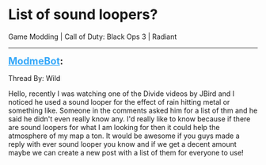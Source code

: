 # List of sound loopers?
Game Modding | Call of Duty: Black Ops 3 | Radiant

---
<strong style="font-size: 1.4em;"><span style="text-decoration: underline;text-decoration-color: #34a7f9;"><span style="color:#34a7f9;">ModmeBot</span></span>:</strong>

<p>Thread By: Wild<br /><p style="text-align:left;">Hello, recently I was watching one of the Divide videos by JBird and I noticed he used a sound looper for the effect of rain hitting metal or something like. Someone in the comments asked him for a list of thm and he said he didn&#39;t even really know any. I&#39;d really like to know because if there are sound loopers for what I am looking for then it could help the atmosphere of my map a ton. It would be awesome if you guys made a reply with ever sound looper you know and if we get a decent amount maybe we can create a new post with a list of them for everyone to use!</p></p>
